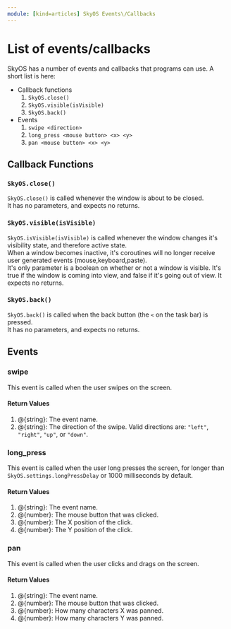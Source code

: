 ```yaml
---
module: [kind=articles] SkyOS Events\/Callbacks
---
```


# List of events/callbacks
SkyOS has a number of events and callbacks that programs can use. A short list is here:  
* Callback functions  
  1. `SkyOS.close()`  
  2. `SkyOS.visible(isVisible)`  
  3. `SkyOS.back()`  
* Events  
  1. `swipe <direction>`  
  2. `long_press <mouse button> <x> <y>`  
  3. `pan <mouse button> <x> <y>`  
  
## Callback Functions
### **`SkyOS.close()`**
`SkyOS.close()` is called whenever the window is about to be closed.  
It has no parameters, and expects no returns.

### **`SkyOS.visible(isVisible)`**
`SkyOS.isVisible(isVisible)` is called whenever the window changes it's visibility state, and therefore active state.  
When a window becomes inactive, it's coroutines will no longer receive user generated events (mouse,keyboard,paste).  
It's only parameter is a boolean on whether or not a window is visible. It's true if the window is coming into view, and false if it's going out of view. It expects no returns.

### **`SkyOS.back()`**
`SkyOS.back()` is called when the back button (the `<` on the task bar) is pressed.  
It has no parameters, and expects no returns.

## Events
### **swipe**
This event is called when the user swipes on the screen.
#### **Return Values**
1. @{string}: The event name.
2. @{string}: The direction of the swipe. Valid directions are: `"left"`, `"right"`, `"up"`, or `"down"`.

### **long_press**
This event is called when the user long presses the screen, for longer than `SkyOS.settings.longPressDelay` or 1000 milliseconds by default.
#### **Return Values**
1. @{string}: The event name.
2. @{number}: The mouse button that was clicked.
3. @{number}: The X position of the click.
4. @{number}: The Y position of the click.

### **pan**
This event is called when the user clicks and drags on the screen.
#### **Return Values**
1. @{string}: The event name.
2. @{number}: The mouse button that was clicked.
3. @{number}: How many characters X was panned.
4. @{number}: How many characters Y was panned.